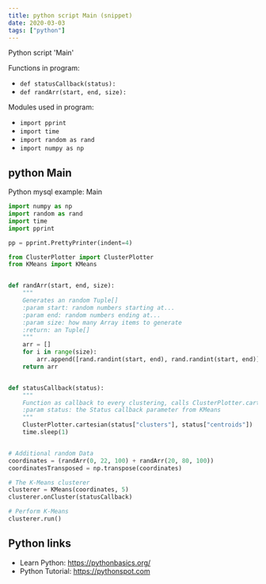 ```yaml
---
title: python script Main (snippet)
date: 2020-03-03
tags: ["python"]
---
```

Python script 'Main'

Functions in program: 
* `def statusCallback(status):`
* `def randArr(start, end, size):`

Modules used in program: 
* `import pprint`
* `import time`
* `import random as rand`
* `import numpy as np`

## python Main

Python mysql example: Main

```python
import numpy as np
import random as rand
import time
import pprint

pp = pprint.PrettyPrinter(indent=4)

from ClusterPlotter import ClusterPlotter
from KMeans import KMeans


def randArr(start, end, size):
    """
    Generates an random Tuple[]
    :param start: random numbers starting at...
    :param end: random numbers ending at...
    :param size: how many Array items to generate
    :return: an Tuple[]
    """
    arr = []
    for i in range(size):
        arr.append([rand.randint(start, end), rand.randint(start, end)])
    return arr


def statusCallback(status):
    """
    Function as callback to every clustering, calls ClusterPlotter.cartesian() and waits for n seconds
    :param status: the Status callback parameter from KMeans
    """
    ClusterPlotter.cartesian(status["clusters"], status["centroids"])
    time.sleep(1)


# Additional random Data
coordinates = (randArr(0, 22, 100) + randArr(20, 80, 100))
coordinatesTransposed = np.transpose(coordinates)

# The K-Means clusterer
clusterer = KMeans(coordinates, 5)
clusterer.onCluster(statusCallback)

# Perform K-Means
clusterer.run()


```

## Python links

- Learn Python: https://pythonbasics.org/
- Python Tutorial: https://pythonspot.com
